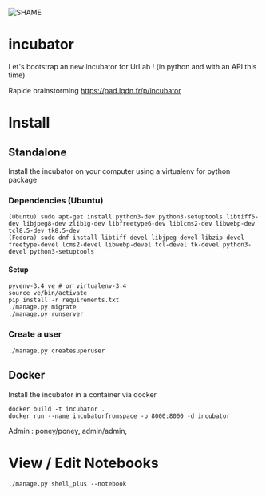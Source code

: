 ![SHAME](https://travis-ci.org/UrLab/incubator.svg?branch=master)
# incubator
Let's bootstrap an new incubator for UrLab ! (in python and with an API this time)

Rapide brainstorming https://pad.lqdn.fr/p/incubator

# Install

## Standalone
Install the incubator on your computer using a virtualenv for python package

### Dependencies (Ubuntu)

    (Ubuntu) sudo apt-get install python3-dev python3-setuptools libtiff5-dev libjpeg8-dev zlib1g-dev libfreetype6-dev liblcms2-dev libwebp-dev tcl8.5-dev tk8.5-dev
    (Fedora) sudo dnf install libtiff-devel libjpeg-devel libzip-devel freetype-devel lcms2-devel libwebp-devel tcl-devel tk-devel python3-devel python3-setuptools

#### Setup

    pyvenv-3.4 ve # or virtualenv-3.4
    source ve/bin/activate
    pip install -r requirements.txt
    ./manage.py migrate
    ./manage.py runserver

### Create a user

    ./manage.py createsuperuser
    
## Docker
Install the incubator in a container via docker

    docker build -t incubator .
    docker run --name incubatorfromspace -p 8000:8000 -d incubator
    
Admin : poney/poney, admin/admin, 
    
# View / Edit Notebooks

    ./manage.py shell_plus --notebook


